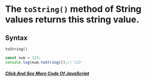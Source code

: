 # The `toString()` method of String values returns this string value.
## Syntax

```
toString()

```

```javascript
const num = 123;
console.log(num.toString());//'123'
```
##### [Click And See More Code Of JavaScript](../js/32.tostring.js)